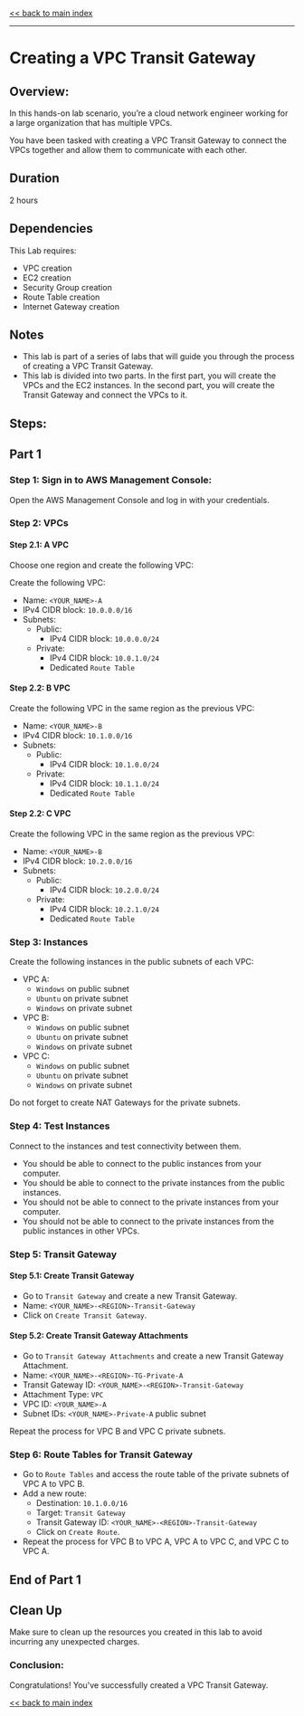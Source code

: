 [<< back to main index](../../README.md)

---

# Creating a VPC Transit Gateway

## Overview:

In this hands-on lab scenario, you’re a cloud network engineer working for a large organization that has multiple VPCs.

You have been tasked with creating a VPC Transit Gateway to connect the VPCs together and allow them to communicate with each other.

## Duration

2 hours

## Dependencies

This Lab requires:

- VPC creation
- EC2 creation
- Security Group creation
- Route Table creation
- Internet Gateway creation

## Notes

- This lab is part of a series of labs that will guide you through the process of creating a VPC Transit Gateway.
- This lab is divided into two parts. In the first part, you will create the VPCs and the EC2 instances. In the second part, you will create the Transit Gateway and connect the VPCs to it.

## Steps:

## Part 1

### Step 1: Sign in to AWS Management Console:

Open the AWS Management Console and log in with your credentials.

### Step 2: VPCs

#### Step 2.1: A VPC

Choose one region and create the following VPC:

Create the following VPC:

- Name: `<YOUR_NAME>-A`
- IPv4 CIDR block: `10.0.0.0/16`
- Subnets:
    - Public:
        * IPv4 CIDR block: `10.0.0.0/24`
    - Private:
        * IPv4 CIDR block: `10.0.1.0/24`
        * Dedicated `Route Table`

#### Step 2.2: B VPC

Create the following VPC in the same region as the previous VPC:

- Name: `<YOUR_NAME>-B`
- IPv4 CIDR block: `10.1.0.0/16`
- Subnets:
    - Public:
        * IPv4 CIDR block: `10.1.0.0/24`
    - Private:
        * IPv4 CIDR block: `10.1.1.0/24`
        * Dedicated `Route Table`

#### Step 2.2: C VPC

Create the following VPC in the same region as the previous VPC:

- Name: `<YOUR_NAME>-B`
- IPv4 CIDR block: `10.2.0.0/16`
- Subnets:
    - Public:
        * IPv4 CIDR block: `10.2.0.0/24`
    - Private:
        * IPv4 CIDR block: `10.2.1.0/24`
        * Dedicated `Route Table`

### Step 3: Instances

Create the following instances in the public subnets of each VPC:

- VPC A:
    - `Windows` on public subnet
    - `Ubuntu` on private subnet
    - `Windows` on private subnet
- VPC B:
    - `Windows` on public subnet
    - `Ubuntu` on private subnet
    - `Windows` on private subnet
- VPC C:
    - `Windows` on public subnet
    - `Ubuntu` on private subnet
    - `Windows` on private subnet

Do not forget to create NAT Gateways for the private subnets.

### Step 4: Test Instances

Connect to the instances and test connectivity between them.

- You should be able to connect to the public instances from your computer.
- You should be able to connect to the private instances from the public instances.
- You should not be able to connect to the private instances from your computer.
- You should not be able to connect to the private instances from the public instances in other VPCs.

### Step 5: Transit Gateway

#### Step 5.1: Create Transit Gateway

- Go to `Transit Gateway` and create a new Transit Gateway.
- Name: `<YOUR_NAME>-<REGION>-Transit-Gateway`
- Click on `Create Transit Gateway`.

#### Step 5.2: Create Transit Gateway Attachments

- Go to `Transit Gateway Attachments` and create a new Transit Gateway Attachment.
- Name: `<YOUR_NAME>-<REGION>-TG-Private-A`
- Transit Gateway ID: `<YOUR_NAME>-<REGION>-Transit-Gateway`
- Attachment Type: `VPC`
- VPC ID: `<YOUR_NAME>-A`
- Subnet IDs: `<YOUR_NAME>-Private-A` public subnet

Repeat the process for VPC B and VPC C private subnets.

### Step 6: Route Tables for Transit Gateway

- Go to `Route Tables` and access the route table of the private subnets of VPC A to VPC B.
- Add a new route:
    - Destination: `10.1.0.0/16`
    - Target: `Transit Gateway`
    - Transit Gateway ID: `<YOUR_NAME>-<REGION>-Transit-Gateway`
    - Click on `Create Route`.
- Repeat the process for VPC B to VPC A, VPC A to VPC C, and VPC C to VPC A.

## End of Part 1


## Clean Up

Make sure to clean up the resources you created in this lab to avoid incurring any unexpected charges.

### Conclusion:

Congratulations! You've successfully created a VPC Transit Gateway.

[<< back to main index](../../README.md)